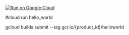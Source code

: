 [![Run on Google Cloud](https://deploy.cloud.run/button.svg)](https://deploy.cloud.run)


#cloud run hello_world


gcloud builds submit --tag gcr.io/{product_id}/helloworld
